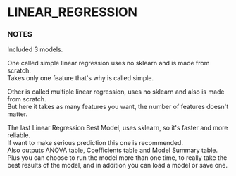 # LINEAR_REGRESSION  

### NOTES  
Included 3 models.  

One called simple linear regression uses no sklearn and is made from scratch.  
Takes only one feature that's why is called simple.  

Other is called multiple linear regression, uses no sklearn and also is made from scratch.  
But here it takes as many features you want, the number of features doesn't matter.  

The last Linear Regression Best Model, uses sklearn, so it's faster and more reliable.  
If want to make serious prediction this one is recommended.  
Also outputs ANOVA table, Coefficients table and Model Summary table.  
Plus you can choose to run the model more than one time, to really take the best results of the model, and in addition you can load a model or save one.  
